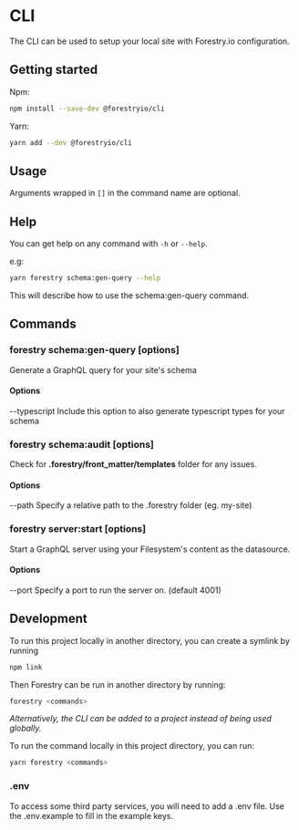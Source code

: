 # CLI

The CLI can be used to setup your local site with Forestry.io configuration.

## Getting started

Npm:

```bash
npm install --save-dev @forestryio/cli
```

Yarn:

```bash
yarn add --dev @forestryio/cli
```

## Usage

Arguments wrapped in `[]` in the command name are optional.

## Help

You can get help on any command with `-h` or `--help`.

e.g:

```bash
yarn forestry schema:gen-query --help
```

This will describe how to use the schema:gen-query command.

## Commands

### forestry schema:gen-query \[options\]

Generate a GraphQL query for your site's schema

#### Options

--typescript Include this option to also generate typescript types for your schema

### forestry schema:audit \[options\]

Check for **.forestry/front_matter/templates** folder for any issues.

#### Options

--path <forestryPath> Specify a relative path to the .forestry folder (eg. my-site)

### forestry server:start \[options\]

Start a GraphQL server using your Filesystem's content as the datasource.

#### Options

--port <port> Specify a port to run the server on. (default 4001)

## Development

To run this project locally in another directory, you can create a symlink by running

```bash
npm link
```

Then Forestry can be run in another directory by running:

```bash
forestry <commands>
```

_Alternatively, the CLI can be added to a project instead of being used globally._

To run the command locally in this project directory, you can run:

```bash
yarn forestry <commands>
```

### .env

To access some third party services, you will need to add a .env file.
Use the .env.example to fill in the example keys.
